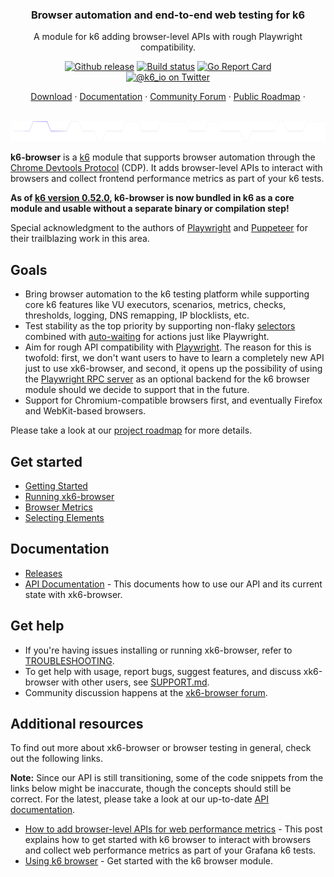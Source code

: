 <h3 align="center">Browser automation and end-to-end web testing for k6</h3>
<p align="center">A module for k6 adding browser-level APIs with rough Playwright compatibility.</p>

<p align="center">
  <a href="https://github.com/grafana/xk6-browser/releases"><img src="https://img.shields.io/github/v/release/grafana/xk6-browser.svg" alt="Github release"></a>
  <a href="https://github.com/grafana/xk6-browser/actions/workflows/test.yml"><img src="https://github.com/grafana/xk6-browser/actions/workflows/test.yml/badge.svg" alt="Build status"></a>
  <a href="https://goreportcard.com/report/github.com/grafana/xk6-browser"><img src="https://goreportcard.com/badge/github.com/grafana/xk6-browser" alt="Go Report Card"></a>
  <br>
  <a href="https://twitter.com/k6_io"><img src="https://img.shields.io/badge/twitter-@k6_io-55acee.svg" alt="@k6_io on Twitter"></a>
</p>
<p align="center">
    <a href="https://github.com/grafana/k6/releases/latest">Download</a> ·
    <a href="https://grafana.com/docs/k6/latest/javascript-api/k6-browser">Documentation</a> ·
    <a href="https://community.grafana.com/c/grafana-k6/k6-browser/79">Community Forum</a> ·
    <a href="https://github.com/orgs/grafana/projects/443/views/1">Public Roadmap</a> ·
</p>

<br/>
<img src="assets/github-hr.svg" height="32" alt="---" />
<br/>

**k6-browser** is a [k6](https://grafana.com/docs/k6/latest/) module that supports browser automation through the [Chrome Devtools Protocol](https://chromedevtools.github.io/devtools-protocol/) (CDP). It adds browser-level APIs to interact with browsers and collect frontend performance metrics as part of your k6 tests.

**As of [k6 version 0.52.0](https://github.com/grafana/k6/releases/tag/v0.52.0), k6-browser is now bundled in k6 as a core module and usable without a separate binary or compilation step!**

Special acknowledgment to the authors of [Playwright](https://playwright.dev/) and [Puppeteer](https://github.com/puppeteer/puppeteer) for their trailblazing work in this area.

## Goals

- Bring browser automation to the k6 testing platform while supporting core k6 features like VU executors, scenarios, metrics, checks, thresholds, logging, DNS remapping, IP blocklists, etc.
- Test stability as the top priority by supporting non-flaky [selectors](https://playwright.dev/docs/api/class-selectors) combined with [auto-waiting](https://playwright.dev/docs/actionability/) for actions just like Playwright.
- Aim for rough API compatibility with [Playwright](https://github.com/microsoft/playwright). The reason for this is twofold: first, we don't want users to have to learn a completely new API just to use xk6-browser, and second, it opens up the possibility of using the [Playwright RPC server](https://github.com/mxschmitt/playwright-go) as an optional backend for the k6 browser module should we decide to support that in the future.
- Support for Chromium-compatible browsers first, and eventually Firefox and WebKit-based browsers.

Please take a look at our [project roadmap](https://github.com/orgs/grafana/projects/443/views/1) for more details.

## Get started

- [Getting Started](https://grafana.com/docs/k6/latest/using-k6-browser/)
- [Running xk6-browser](https://grafana.com/docs/k6/latest/using-k6-browser/running-browser-tests/)
- [Browser Metrics](https://grafana.com/docs/k6/latest/using-k6-browser/metrics/)
- [Selecting Elements](https://grafana.com/docs/k6/latest/using-k6-browser/recommended-practices/selecting-elements/)

## Documentation

- [Releases](https://github.com/grafana/xk6-browser/releases)
- [API Documentation](https://grafana.com/docs/k6/latest/javascript-api/k6-browser) - This documents how to use our API and its current state with xk6-browser.

## Get help

- If you're having issues installing or running xk6-browser, refer to [TROUBLESHOOTING](/TROUBLESHOOTING.md).
- To get help with usage, report bugs, suggest features, and discuss xk6-browser with other users, see [SUPPORT.md](SUPPORT.md).
- Community discussion happens at the [xk6-browser forum](https://community.grafana.com/c/grafana-k6/k6-browser/79).

## Additional resources

To find out more about xk6-browser or browser testing in general, check out the following links.

**Note:** Since our API is still transitioning, some of the code snippets from the links below might be inaccurate, though the concepts should still be correct. For the latest, please take a look at our up-to-date [API documentation](https://grafana.com/docs/k6/latest/javascript-api/k6-browser).

- [How to add browser-level APIs for web performance metrics](https://grafana.com/blog/2023/01/08/how-to-add-browser-level-apis-for-web-performance-metrics/) - This post explains how to get started with k6 browser to interact with browsers and collect web performance metrics as part of your Grafana k6 tests.
- [Using k6 browser](https://grafana.com/docs/k6/latest/using-k6-browser/) - Get started with the k6 browser module.

